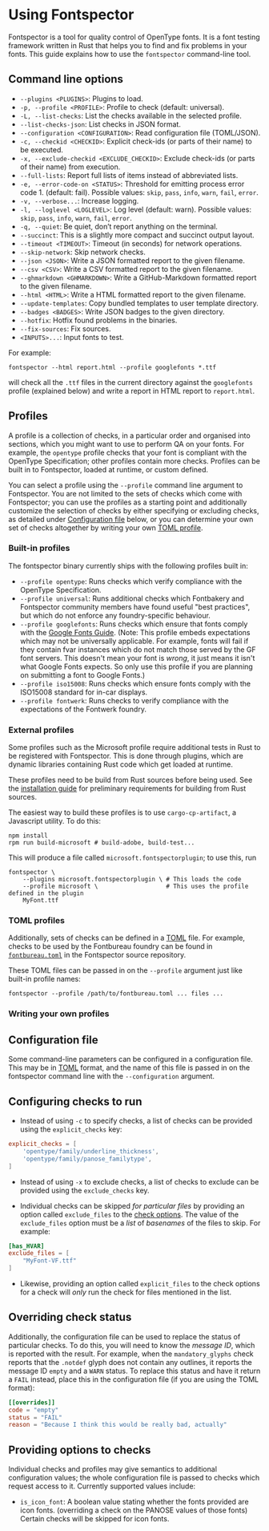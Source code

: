 # Using Fontspector

Fontspector is a tool for quality control of OpenType fonts. It is a font testing framework written in Rust that helps you to find and fix problems in your fonts. This guide explains how to use the `fontspector` command-line tool.

## Command line options

*   `--plugins <PLUGINS>`: Plugins to load.
*   `-p, --profile <PROFILE>`: Profile to check (default: universal).
*   `-L, --list-checks`: List the checks available in the selected profile.
*   `--list-checks-json`: List checks in JSON format.
*   `--configuration <CONFIGURATION>`: Read configuration file (TOML/JSON).
*   `-c, --checkid <CHECKID>`: Explicit check-ids (or parts of their name) to be executed.
*   `-x, --exclude-checkid <EXCLUDE_CHECKID>`: Exclude check-ids (or parts of their name) from execution.
*   `--full-lists`: Report full lists of items instead of abbreviated lists.
*   `-e, --error-code-on <STATUS>`: Threshold for emitting process error code 1. (default: fail). Possible values: `skip`, `pass`, `info`, `warn`, `fail`, `error`.
*   `-v, --verbose...`: Increase logging.
*   `-l, --loglevel <LOGLEVEL>`: Log level (default: warn). Possible values: `skip`, `pass`, `info`, `warn`, `fail`, `error`.
*   `-q, --quiet`: Be quiet, don’t report anything on the terminal.
*   `--succinct`: This is a slightly more compact and succinct output layout.
*   `--timeout <TIMEOUT>`: Timeout (in seconds) for network operations.
*   `--skip-network`: Skip network checks.
*   `--json <JSON>`: Write a JSON formatted report to the given filename.
*   `--csv <CSV>`: Write a CSV formatted report to the given filename.
*   `--ghmarkdown <GHMARKDOWN>`: Write a GitHub-Markdown formatted report to the given filename.
*   `--html <HTML>`: Write a HTML formatted report to the given filename.
*   `--update-templates`: Copy bundled templates to user template directory.
*   `--badges <BADGES>`: Write JSON badges to the given directory.
*   `--hotfix`: Hotfix found problems in the binaries.
*   `--fix-sources`: Fix sources.
*   `<INPUTS>...`: Input fonts to test.

For example:

```
fontspector --html report.html --profile googlefonts *.ttf
```

will check all the `.ttf` files in the current directory against the `googlefonts` profile (explained below) and write a report in HTML report to `report.html`.

## Profiles

A profile is a collection of checks, in a particular order and organised into sections, which you might want to use to perform QA on your fonts. For example, the `opentype` profile checks that your font is compliant with the OpenType Specification; other profiles contain more checks. Profiles can be built in to Fontspector, loaded at runtime, or custom defined.

You can select a profile using the `--profile` command line argument to Fontspector. You are not limited to the sets of checks which come with Fontspector; you can use the profiles as a starting point and additionally customize the selection of checks by either specifying or excluding checks, as detailed under [Configuration file](#configuration-file) below, or you can determine your own set of checks altogether by writing your own [TOML profile](#toml-profiles).

### Built-in profiles

The fontspector binary currently ships with the following profiles built in:

* `--profile opentype`: Runs checks which verify compliance with the OpenType Specification.
* `--profile universal`: Runs additional checks which Fontbakery and Fontspector community members have found useful "best practices", but which do not enforce any foundry-specific behaviour.
* `--profile googlefonts`: Runs checks which ensure that fonts comply with the [Google Fonts Guide](https://googlefonts.github.io/gf-guide/). (Note: This profile embeds expectations which may not be universally applicable. For example, fonts will fail if they contain fvar instances which do not match those served by the GF font servers. This doesn't mean your font is *wrong*, it just means it isn't what Google Fonts expects. So only use this profile if you are planning on submitting a font to Google Fonts.)
* `--profile iso15008`: Runs checks which ensure fonts comply with the ISO15008 standard for in-car displays.
* `--profile fontwerk`: Runs checks to verify compliance with the expectations of the Fontwerk foundry.

### External profiles

Some profiles such as the Microsoft profile require additional tests in Rust
to be registered with Fontspector. This is done through plugins, which are
dynamic libraries containing Rust code which get loaded at runtime.

These profiles need to be build from Rust sources before being used. See the [installation guide](INSTALLATION.md#build-from-source) for preliminary requirements for building from Rust sources.

The easiest way to build these profiles is to use `cargo-cp-artifact`, a Javascript utility.
To do this:

```
npm install
rpm run build-microsoft # build-adobe, build-test...
```

This will produce a file called `microsoft.fontspectorplugin`; to use this, run

```
fontspector \
    --plugins microsoft.fontspectorplugin \ # This loads the code
    --profile microsoft \                   # This uses the profile defined in the plugin
    MyFont.ttf
```

### TOML profiles

Additionally, sets of checks can be defined in a [TOML](https://toml.io/en/) file. For example, checks to be used by the Fontbureau foundry can be found in [`fontbureau.toml`](https://github.com/fonttools/fontspector/blob/main/profiles/fontbureau.toml) in the Fontspector source repository.

These TOML files can be passed in on the `--profile` argument just like built-in profile names:

```
fontspector --profile /path/to/fontbureau.toml ... files ...
```

### Writing your own profiles



## Configuration file

Some command-line parameters can be configured in a configuration file.
This may be in [TOML](https://toml.io/en/) format, and the name of this file is passed in
on the fontspector command line with the `--configuration` argument.

## Configuring checks to run

- Instead of using `-c` to specify checks, a list of checks can be provided using the `explicit_checks` key:

```toml
explicit_checks = [
    'opentype/family/underline_thickness',
    'opentype/family/panose_familytype',
]
```

- Instead of using `-x` to exclude checks, a list of checks to exclude can be provided using the `exclude_checks` key.

- Individual checks can be skipped _for particular files_ by providing an option called `exclude_files` to the [check options](#providing-options-to-checks). The value of the `exclude_files` option must be a _list_ of _basenames_ of the files to skip. For example:

```toml
[has_HVAR]
exclude_files = [
    "MyFont-VF.ttf"
]
```

- Likewise, providing an option called `explicit_files` to the check options for a check will _only_ run the check for files mentioned in the list.

## Overriding check status

Additionally, the configuration file can be used to replace the status of
particular checks. To do this, you will need to know the _message ID_,
which is reported with the result. For example, when the
`mandatory_glyphs` check reports that the `.notdef`
glyph does not contain any outlines, it reports the message ID `empty` and
a `WARN` status. To replace this status and have it return a `FAIL` instead,
place this in the configuration file (if you are using the TOML format):

```toml
[[overrides]]
code = "empty"
status = "FAIL"
reason = "Because I think this would be really bad, actually"
```

## Providing options to checks

Individual checks and profiles may give semantics to additional configuration values;
the whole configuration file is passed to checks which request access to it.
Currently supported values include:

- `is_icon_font`: A boolean value stating whether the fonts provided are icon fonts.
  (overriding a check on the PANOSE values of those fonts) Certain checks will be
  skipped for icon fonts.
